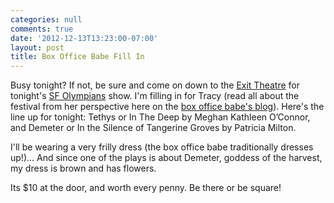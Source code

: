 ```yaml
---
categories: null
comments: true
date: '2012-12-13T13:23:00-07:00'
layout: post
title: Box Office Babe Fill In
---
```


Busy tonight? If not, be sure and come on down to the [Exit Theatre](https://maps.google.com/maps?ie=UTF-8&q=exit+theatre+san+francisco&fb=1&gl=us&hq=exit+theatre&hnear=0x80859a6d00690021:0x4a501367f076adff,San+Francisco,+CA&cid=0,0,18375594986431938264&ei=WUfKUJDDLqS8iwLA3IGYCw&ved=0CLABEPwSMAM) for tonight's [SF Olympians](http://www.sfolympians.com/) show. I'm filling in for Tracy (read all about the festival from her perspective here on the [box office babe's blog](http://sfolympians2012.blogspot.com/2012/12/welcome-to-official-photo-blog-for-2012.html)). Here's the line up for tonight: Tethys or In The Deep by Meghan Kathleen O’Connor, and Demeter or In the Silence of Tangerine Groves by Patricia Milton. 

I'll be wearing a very frilly dress (the box office babe traditionally dresses up!)... And since one of the plays is about Demeter, goddess of the harvest, my dress is brown and has flowers. 

Its $10 at the door, and worth every penny. Be there or be square!